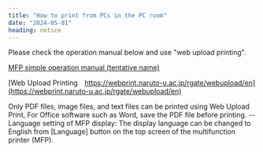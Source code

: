 ```yaml
---
title: "How to print from PCs in the PC room"
date: "2024-05-01"
heading: notice
---
```


Please check the operation manual below and use "web upload printing".  

[MFP simple operation manual (tentative name)](IOGateV3_MPF_Manuall_v.1.1_en.pdf)

[Web Upload Printing https://webprint.naruto-u.ac.jp/rgate/webupload/en](https://webprint.naruto-u.ac.jp/rgate/webupload/en)  

Only PDF files, image files, and text files can be printed using Web Upload Print, For Office software such as Word, save the PDF file before printing. --
Language setting of MFP display: The display language can be changed to English from [Language] button on the top screen of the multifunction printer (MFP).
